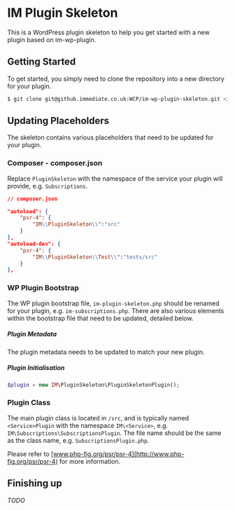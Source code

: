 # IM Plugin Skeleton
This is a WordPress plugin skeleton to help you get started with a new plugin based on im-wp-plugin.

## Getting Started
To get started, you simply need to clone the repository into a new directory for your plugin.
```bash
$ git clone git@github.immediate.co.uk:WCP/im-wp-plugin-skeleton.git <im-new-plugin>
```

## Updating Placeholders
The skeleton contains various placeholders that need to be updated for your plugin.
### Composer - composer.json
Replace `PluginSkeleton` with the namespace of the service your plugin will provide, e.g. `Subscriptions`.
```json
// composer.json

"autoload": {
    "psr-4": {
        "IM\\PluginSkeleton\\":"src"
    }
},
"autoload-dev": {
    "psr-4": {
        "IM\\PluginSkeleton\\Test\\":"tests/src"
    }
},
```
### WP Plugin Bootstrap
The WP plugin bootstrap file, `im-plugin-skeleton.php` should be renamed for your plugin, e.g. `im-subscriptions.php`.
There are also various elements within the bootstrap file that need to be updated, detailed below.
##### Plugin Metadata
The plugin metadata needs to be updated to match your new plugin.
##### Plugin Initialisation
```php
$plugin = new IM\PluginSkeleton\PluginSkeletonPlugin();
```
### Plugin Class
The main plugin class is located in `/src`, and is typically named `<Service>Plugin` with the namespace `IM\<Service>`, e.g. `IM\Subscriptions\SubscriptionsPlugin`. The file name should be the same as the class name, e.g. `SubscriptionsPlugin.php`.
   
Please refer to [www.php-fig.org/psr/psr-4](http://www.php-fig.org/psr/psr-4) for more information.



## Finishing up
*TODO*
